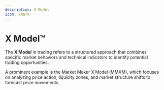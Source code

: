 ```yaml
---
description: X Model
icon: xmark
---
```


# X Model™

The **X Model** in trading refers to a structured approach that combines specific market behaviors and technical indicators to identify potential trading opportunities.&#x20;

A prominent example is the Market Maker X Model (MMXM), which focuses on analyzing price action, liquidity zones, and market structure shifts to forecast price movements.
